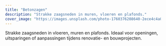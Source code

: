 ```yaml
---
title: "Betonzagen"
description: "Strakke zaagsneden in muren, vloeren en plafonds."
cover_image: "https://images.unsplash.com/photo-1760376208640-2ece4c4a0adc?ixlib=rb-4.1.0&ixid=M3wxMjA3fDB8MHxwaG90by1wYWdlfHx8fGVufDB8fHx8fA%3D%3D&auto=format&fit=crop&q=80&w=2070"
---
```


Strakke zaagsneden in vloeren, muren en plafonds. Ideaal voor openingen, uitsparingen of aanpassingen tijdens renovatie- en bouwprojecten.
